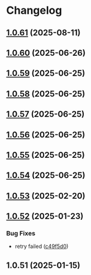 # Changelog

## [1.0.61](https://github.com/awesome-oa-tools/mayohr-auto-punch/compare/1.0.60...1.0.61) (2025-08-11)

## [1.0.60](https://github.com/awesome-oa-tools/mayohr-auto-punch/compare/1.0.59...1.0.60) (2025-06-26)

## [1.0.59](https://github.com/awesome-oa-tools/mayohr-auto-punch/compare/1.0.58...1.0.59) (2025-06-25)

## [1.0.58](https://github.com/awesome-oa-tools/mayohr-auto-punch/compare/1.0.57...1.0.58) (2025-06-25)

## [1.0.57](https://github.com/awesome-oa-tools/mayohr-auto-punch/compare/1.0.56...1.0.57) (2025-06-25)

## [1.0.56](https://github.com/awesome-oa-tools/mayohr-auto-punch/compare/1.0.55...1.0.56) (2025-06-25)

## [1.0.55](https://github.com/awesome-oa-tools/mayohr-auto-punch/compare/1.0.54...1.0.55) (2025-06-25)

## [1.0.54](https://github.com/awesome-oa-tools/mayohr-auto-punch/compare/1.0.53...1.0.54) (2025-06-25)

## [1.0.53](https://github.com/awesome-oa-tools/mayohr-auto-punch/compare/1.0.52...1.0.53) (2025-02-20)

## [1.0.52](https://github.com/awesome-oa-tools/mayohr-auto-punch/compare/1.0.51...1.0.52) (2025-01-23)


### Bug Fixes

* retry failed ([c49f5d0](https://github.com/awesome-oa-tools/mayohr-auto-punch/commit/c49f5d0a7a7d79305ba5b11e356dfe31ae7aa8c0))

## 1.0.51 (2025-01-15)
